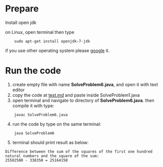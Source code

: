 # Prepare
Install open jdk

on Linux, open terminal then type
```
    sudo apt-get install openjdk-7-jdk
```
if you use other operating system please [google](https://google.com) it.

# Run the code
1. create empty file with name **SolveProblem6.java**, and open it with text editor
2. copy the code at [test.md](./test.md) and paste inside SolveProblem1.java
3. open terminal and navigate to directory of **SolveProblem6.java**. then compile it with type:
```
    javac SolveProblem6.java
```
4. run the code by type on the same terminal:
```
    java SolveProblem6
```
5. terminal should print result as below:
```
Difference between the sum of the squares of the first one hundred natural numbers and the square of the sum: 
25502500 - 338350 = 25164150
```
